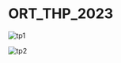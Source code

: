 # ORT_THP_2023

![tp1](https://github.com/Pabloot2023/ORT_THP_2023_Java/assets/142069541/592e9f00-f57e-4c37-9ce5-568e736a1c56)

![tp2](https://github.com/Pabloot2023/ORT_THP_2023_Java/assets/142069541/84da4abc-08c6-4d93-a1e3-1f05920633de)